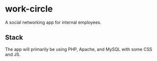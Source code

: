 # work-circle
A social networking app for internal employees.

## Stack
The app will primarily be using PHP, Apache, and MySQL with some CSS and JS.
